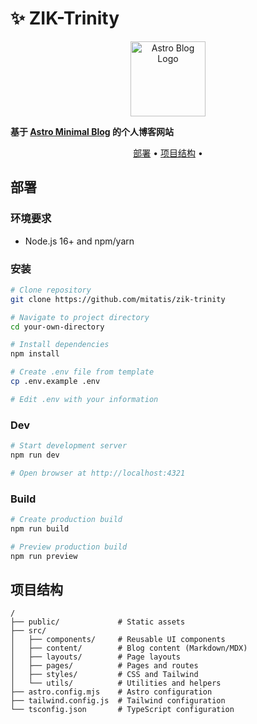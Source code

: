 
# ✨ ZIK-Trinity

<p align="center">
  <img src="public/favicon.svg" alt="Astro Blog Logo" width="120" height="120">
</p>

  <strong>基于 [Astro Minimal Blog](https://github.com/williamcachamwri/astro-blog) 的个人博客网站</strong>

<p align="center">
  <a href="#部署">部署</a> •
  <a href="#项目结构">项目结构</a> •
</p>

## 部署

### 环境要求

- Node.js 16+ and npm/yarn

### 安装

```bash
# Clone repository
git clone https://github.com/mitatis/zik-trinity

# Navigate to project directory
cd your-own-directory

# Install dependencies
npm install

# Create .env file from template
cp .env.example .env

# Edit .env with your information
```

### Dev

```bash
# Start development server
npm run dev

# Open browser at http://localhost:4321
```

### Build

```bash
# Create production build
npm run build

# Preview production build
npm run preview
```

## 项目结构

```
/
├── public/             # Static assets
├── src/
│   ├── components/     # Reusable UI components
│   ├── content/        # Blog content (Markdown/MDX)
│   ├── layouts/        # Page layouts
│   ├── pages/          # Pages and routes
│   ├── styles/         # CSS and Tailwind
│   └── utils/          # Utilities and helpers
├── astro.config.mjs    # Astro configuration
├── tailwind.config.js  # Tailwind configuration
└── tsconfig.json       # TypeScript configuration
```
